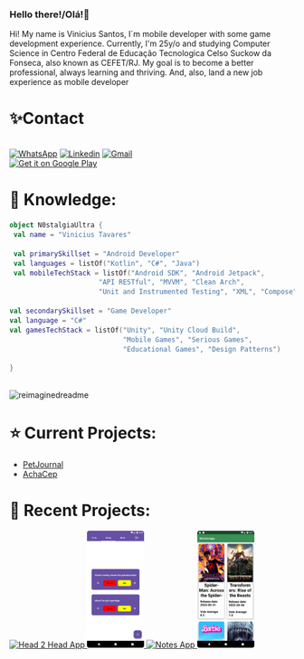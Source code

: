 ### Hello there!/Olá!👋
Hi! My name is Vinicius Santos, I´m mobile developer with some game development experience. Currently, I'm 25y/o and studying Computer Science in Centro Federal de Educação Tecnologica Celso Suckow da Fonseca, also known as CEFET/RJ.
My goal is to become a better professional, always learning and thriving. And, also, land a new job experience as mobile developer  

# ✨Contact 
 <br>
  <a href="https://wa.me/+5521990399627"><img alt="WhatsApp" src="https://img.shields.io/badge/WhatsApp-25D366?style=for-the-badge&logo=whatsapp&logoColor=white"/></a>
  <a href="https://www.linkedin.com/in/vinicius-santos-b217b5168/"><img alt="Linkedin" src="https://img.shields.io/badge/LinkedIn-0077B5?style=for-the-badge&logo=linkedin&logoColor=white"/></a>
  <a href="mailto:viniciusantos0898@gmail.com"><img alt="Gmail" src="https://img.shields.io/badge/Gmail-D14836?style=for-the-badge&logo=gmail&logoColor=white"/></a><br>
  <a href='https://play.google.com/store/apps/developer?id=N0stalgiaUltra&pcampaignid=pcampaignidMKT-Other-global-all-co-prtnr-py-PartBadge-Mar2515-1'><img alt='Get it on Google Play' src='https://play.google.com/intl/en_us/badges/static/images/badges/en_badge_web_generic.png' width=  30%/></a>

# 🧠 Knowledge:

```kotlin
object N0stalgiaUltra {
 val name = "Vinicius Tavares"

 val primarySkillset = "Android Developer"
 val languages = listOf("Kotlin", "C#", "Java")
 val mobileTechStack = listOf("Android SDK", "Android Jetpack",
                      "API RESTful", "MVVM", "Clean Arch",
                      "Unit and Instrumented Testing", "XML", "Compose")

val secondarySkillset = "Game Developer"
val language = "C#"
val gamesTechStack = listOf("Unity", "Unity Cloud Build",
                            "Mobile Games", "Serious Games",
                            "Educational Games", "Design Patterns")
 
}
```

<br>
<img src="https://myreadme.vercel.app/api/embed/N0stalgiaUltra?panels=userstatistics,toprepositories,toplanguages,commitgraph" alt="reimaginedreadme" />

# ⭐ Current Projects: 
- [PetJournal](https://github.com/N0stalgiaUltra/petjournal.android) 
- [AchaCep](https://github.com/N0stalgiaUltra/AcheseuCEP)


# 🌱 Recent Projects:

<a href="https://github.com/N0stalgiaUltra/Head2HeadApp"> <img src="data_selected.gif" width="20%" alt="Head 2 Head App"/>  </a> 
<a href="https://github.com/N0stalgiaUltra/TaskControlApp"> <img src="Screenshot_20230719_183002.png" width="20%" alt="Task Control App"/>  </a> 
<a href="https://github.com/N0stalgiaUltra/NotesApp/tree/main"> <img src="createnotegid.gif" width="20%" alt="Notes App"/>  </a> 
<a href="https://github.com/N0stalgiaUltra/MoviesAPP"> <img src="moviesApp_1.png" width="20%" alt="Movies App"/>  </a> 

